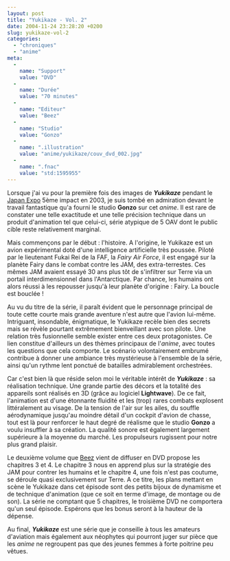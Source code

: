 ```yaml
---
layout: post
title: "Yukikaze - Vol. 2"
date: 2004-11-24 23:28:20 +0200
slug: yukikaze-vol-2
categories:
  - "chroniques"
  - "anime"
meta:
  -
    name: "Support"
    value: "DVD"
  -
    name: "Durée"
    value: "70 minutes"
  -
    name: "Editeur"
    value: "Beez"
  -
    name: "Studio"
    value: "Gonzo"
  -
    name: ".illustration"
    value: "anime/yukikaze/couv_dvd_002.jpg"
  -
    name: ".fnac"
    value: "std:1595955"
---
```


Lorsque j'ai vu pour la première fois des images de **_Yukikaze_** pendant le [Japan Expo](http://www.japan-expo.com) 5ème impact en 2003, je suis tombé en admiration devant le travail fantastique qu'a fourni le studio **Gonzo** sur cet _anime_. Il est rare de constater une telle exactitude et une telle précision technique dans un produit d'animation tel que celui-ci, série atypique de 5 OAV dont le public cible reste relativement marginal.

Mais commençons par le début : l'histoire. A l'origine, le Yukikaze est un avion expérimental doté d'une intelligence artificielle très poussée. Piloté par le lieutenant Fukai Rei de la FAF, la _Fairy Air Force_, il est engagé sur la planète Fairy dans le combat contre les JAM, des extra-terrestes. Ces mêmes JAM avaient essayé 30 ans plus tôt de s'infiltrer sur Terre via un portail interdimensionnel dans l'Antarctique. Par chance, les humains ont alors réussi à les repousser jusqu'à leur planète d'origine : Fairy. La boucle est bouclée !

Au vu du titre de la série, il paraît évident que le personnage principal de toute cette courte mais grande aventure n'est autre que l'avion lui-même. Intriguant, insondable, énigmatique, le Yukikaze recèle bien des secrets mais se révèle pourtant extrêmement bienveillant avec son pilote. Une relation très fusionnelle semble exister entre ces deux protagonistes. Ce lien constitue d'ailleurs un des thèmes principaux de l'_anime_, avec toutes les questions que cela comporte. Le scénario volontairement embrumé contribue à donner une ambiance très mystérieuse à l'ensemble de la série, ainsi qu'un rythme lent ponctué de batailles admirablement orchestrées.

Car c'est bien là que réside selon moi le véritable intérêt de **_Yukikaze_** : sa réalisation technique. Une grande partie des décors et la totalité des appareils sont réalisés en 3D (grâce au logiciel **Lightwave**). De ce fait, l'animation est d'une étonnante fluidité et les (trop) rares combats explosent littéralement au visage. De la tension de l'air sur les ailes, du souffle aérodynamique jusqu'au moindre détail d'un cockpit d'avion de chasse, tout est là pour renforcer le haut degré de réalisme que le studio **Gonzo** a voulu insuffler à sa création. La qualité sonore est également largement supérieure à la moyenne du marché. Les propulseurs rugissent pour notre plus grand plaisir.

Le deuxième volume que [Beez](http://www.beez.fr) vient de diffuser en DVD propose les chapitres 3 et 4. Le chapitre 3 nous en apprend plus sur la stratégie des JAM pour contrer les humains et le chapitre 4, une fois n'est pas coutume, se déroule quasi exclusivement sur Terre. A ce titre, les plans mettant en scène le Yukikaze dans cet épisode sont des petits bijoux de dynamisme et de technique d'animation (que ce soit en terme d'image, de montage ou de son). La série ne comptant que 5 chapitres, le troisième DVD ne comportera qu'un seul épisode. Espérons que les bonus seront à la hauteur de la dépense.

Au final, **_Yukikaze_** est une série que je conseille à tous les amateurs d'aviation mais également aux néophytes qui pourront juger sur pièce que les _anime_ ne regroupent pas que des jeunes femmes à forte poitrine peu vêtues.